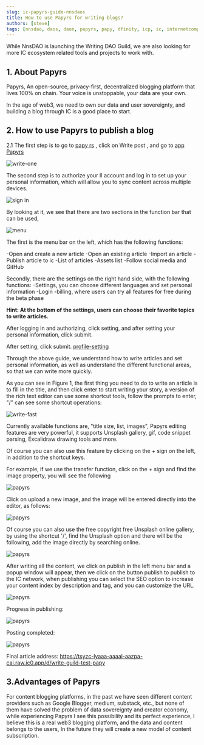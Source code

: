 ```yaml
---
slug: ic-papyrs-guide-nnsdaos
title: How to use Papyrs for writing blogs?
authors: [steve]
tags: [nnsdao, daos, daon, papyrs, papy, dfinity, icp, ic, internetcomputer]
---
```


While NnsDAO is launching the Writing DAO Guild, we are also looking for more IC ecosystem related tools and projects to work with.

## 1. About Papyrs

Papyrs, An open-source, privacy-first, decentralized blogging platform that lives 100% on chain. Your voice is unstoppable, your data are your own.

In the age of web3, we need to own our data and user sovereignty, and building a blog through IC is a good place to start.

## 2. How to use Papyrs to publish a blog

2.1 The first step is to go to [papy rs](https://papy.rs/) , click on Write post , and go to [app Papyrs](https://app.papy.rs/)

![write-one](https://docs.nnsdao.org/img/media/16612528954920/write-one.png)

The second step is to authorize your II account and log in to set up your personal information, which will allow you to sync content across multiple devices.

![sign in](https://docs.nnsdao.org/img/media/16612528954920/sign%20in.png)

By looking at it, we see that there are two sections in the function bar that can be used,

![menu](https://docs.nnsdao.org/img/media/16612528954920/menu.png)

The first is the menu bar on the left, which has the following functions:

-Open and create a new article
-Open an existing article
-Import an article
-Publish article to ic
-List of articles
-Assets list
-Follow social media and GitHub

Secondly, there are the settings on the right hand side, with the following functions:
-Settings, you can choose different languages and set personal information
-Login
-billing, where users can try all features for free during the beta phase

**Hint: At the bottom of the settings, users can choose their favorite topics to write articles.**

After logging in and authorizing, click setting, and after setting your personal information, click submit.

After setting, click submit. [profile-setting](https://docs.nnsdao.org/img/media/16612528954920/profile-setting.png)

Through the above guide, we understand how to write articles and set personal information, as well as understand the different functional areas, so that we can write more quickly.

As you can see in Figure 1, the first thing you need to do to write an article is to fill in the title, and then click enter to start writing your story, a version of the rich text editor can use some shortcut tools, follow the prompts to enter, "/" can see some shortcut operations:

![write-fast](https://docs.nnsdao.org/img/media/16612528954920/write-fast.png)

Currently available functions are, "title size, list, images", Papyrs editing features are very powerful, it supports Unsplash gallery, gif, code snippet parsing, Excalidraw drawing tools and more.

Of course you can also use this feature by clicking on the + sign on the left, in addition to the shortcut keys.

For example, if we use the transfer function, click on the + sign and find the image property, you will see the following

![papyrs](https://docs.nnsdao.org/img/media/16612528954920/16612532801573.jpg)

Click on upload a new image, and the image will be entered directly into the editor, as follows:

![papyrs](https://docs.nnsdao.org/img/media/16612528954920/16612533845513.jpg)

Of course you can also use the free copyright free Unsplash online gallery, by using the shortcut '/', find the Unsplash option and there will be the following, add the image directly by searching online.

![papyrs](https://docs.nnsdao.org/img/media/16612528954920/16612534404804.jpg)

After writing all the content, we click on publish in the left menu bar and a popup window will appear, then we click on the button publish to publish to the IC network, when publishing you can select the SEO option to increase your content index by description and tag, and you can customize the URL.

![papyrs](https://docs.nnsdao.org/img/media/16612528954920/16612535640269.jpg)

Progress in publishing:

![papyrs](https://docs.nnsdao.org/img/media/16612528954920/16612537350103.jpg)

Posting completed:

![papyrs](https://docs.nnsdao.org/img/media/16612528954920/16612537895948.jpg)

Final article address: <https://tsyzc-lyaaa-aaaal-aazpa-cai.raw.ic0.app/d/write-guild-test-papy>

## 3.Advantages of Papyrs

For content blogging platforms, in the past we have seen different content providers such as Google Blogger, medium, substack, etc., but none of them have solved the problem of data sovereignty and creator economy, while experiencing Papyrs I see this possibility and its perfect experience, I believe this is a real web3 blogging platform, and the data and content belongs to the users, In the future they will create a new model of content subscription.
